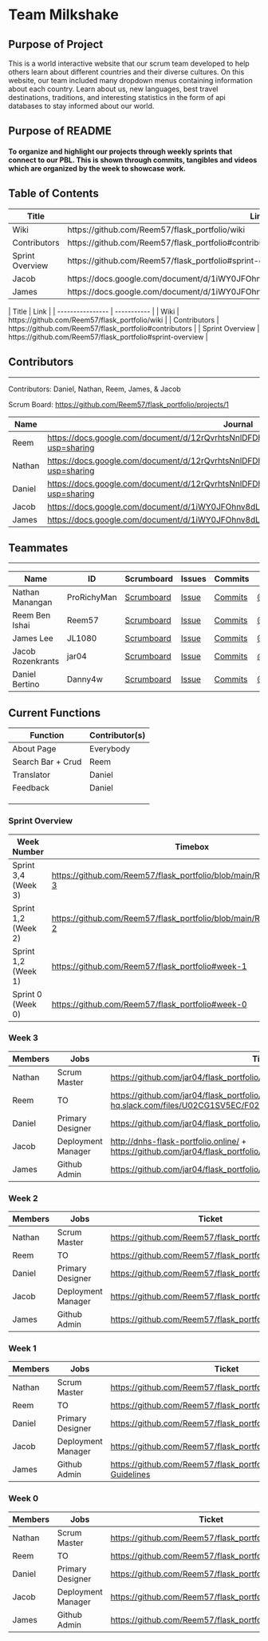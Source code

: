 # Team Milkshake

## Purpose of Project
This is a world interactive website that our scrum team developed to help others learn about different countries and their diverse cultures. On this website, our team included many dropdown menus containing information about each country. Learn about us, new languages, best travel destinations, traditions, and interesting statistics in the form of api databases to stay informed about our world.

## Purpose of README
#### To organize and highlight our projects through weekly sprints that connect to our PBL. This is shown through commits, tangibles and videos which are organized by the week to showcase work.

## Table of Contents
<table>
  <thead>
    <tr>
      <th>Title</th>
      <th>Link</th>
    </tr>
  </thead>
  <tbody>
    <tr>
      <td>Wiki</td>
      <td href="https://github.com/Reem57/flask_portfolio/wiki" >https://github.com/Reem57/flask_portfolio/wiki</td>
    </tr>
    <tr>
      <td>Contributors</td>
      <td href="https://github.com/Reem57/flask_portfolio#contributors" >https://github.com/Reem57/flask_portfolio#contributors</td>
    </tr>
    <tr>
      <td>Sprint Overview</td>
      <td href="https://github.com/Reem57/flask_portfolio#sprint-overview" >https://github.com/Reem57/flask_portfolio#sprint-overview</td>
    </tr>
    <tr>
      <td>Jacob</td>
      <td>https://docs.google.com/document/d/1iWY0JFOhnv8dLGOX7WXPdvvbnUYI_WglTmJvhG3r4QQ/edit</td>
    </tr>
    <tr>
      <td>James</td>
      <td>https://docs.google.com/document/d/1iWY0JFOhnv8dLGOX7WXPdvvbnUYI_WglTmJvhG3r4QQ/edit</td>
    </tr>
  </tbody>
</table>
| Title            | Link        |
| ---------------- | ----------- |
| Wiki | https://github.com/Reem57/flask_portfolio/wiki |
| Contributors | https://github.com/Reem57/flask_portfolio#contributors |
| Sprint Overview | https://github.com/Reem57/flask_portfolio#sprint-overview |


## Contributors
---------------------------------------

Contributors: Daniel, Nathan, Reem, James, & Jacob

Scrum Board: https://github.com/Reem57/flask_portfolio/projects/1

| Name             | Journal                                                                                                      |
| ---------------- | ------------------------------------------------------------------------------------------------------------ |
|  Reem | https://docs.google.com/document/d/12rQvrhtsNnlDFDhkCI9sT8w7fTD3y-4FW6W8LPLuf9w/edit?usp=sharing |
|  Nathan | https://docs.google.com/document/d/12rQvrhtsNnlDFDhkCI9sT8w7fTD3y-4FW6W8LPLuf9w/edit?usp=sharing |
|  Daniel | https://docs.google.com/document/d/12rQvrhtsNnlDFDhkCI9sT8w7fTD3y-4FW6W8LPLuf9w/edit?usp=sharing |
|  Jacob | https://docs.google.com/document/d/1iWY0JFOhnv8dLGOX7WXPdvvbnUYI_WglTmJvhG3r4QQ/edit |
|  James | https://docs.google.com/document/d/1iWY0JFOhnv8dLGOX7WXPdvvbnUYI_WglTmJvhG3r4QQ/edit |

## Teammates
---------------------------------------
| Name             | ID              | Scrumboard                                                                   | Issues |Commits     | Profile          |
| ---------------- | --------------- | ---------------------------------------------------------------------------- | ------ |----------- | ---------------- |
| Nathan Manangan  | ProRichyMan     | [Scrumboard](https://github.com/jar04/flask_portfolio/projects/1) | [Issue](https://github.com/jar04/flask_portfolio/issues?q=is%3Aopen+is%3Aissue+author%3AProRichyMan+assignee%3AProRichyMan) | [Commits](https://github.com/jar04/flask_portfolio/commits?author=ProRichyMan)| [@ProRichyMan](https://github.com/ProRichyMan)|
| Reem Ben Ishai | Reem57 | [Scrumboard](https://github.com/jar04/flask_portfolio/projects/1) | [Issue](https://github.com/jar04/flask_portfolio/issues?q=is%3Aopen+is%3Aissue+author%3AProRichyMan+assignee%3AReem57) | [Commits](https://github.com/jar04/flask_portfolio/commits?author=Reem57)| [@Reem57](https://github.com/Reem57)|
| James Lee  | JL1080          | [Scrumboard](https://github.com/jar04/flask_portfolio/projects/1) | [Issue](https://github.com/jar04/flask_portfolio/issues?q=is%3Aopen+is%3Aissue+author%3AProRichyMan+assignee%3AJL1080) | [Commits](https://github.com/jar04/flask_portfolio/commits?author=JL1080)| [@JL1080](https://github.com/JL1080)|
| Jacob Rozenkrants     | jar04  | [Scrumboard](https://github.com/jar04/flask_portfolio/projects/1) | [Issue](https://github.com/jar04/flask_portfolio/issues?q=is%3Aopen+is%3Aissue+author%3AProRichyMan+assignee%3Ajar04) | [Commits](https://github.com/jar04/flask_portfolio/commits?author=jar04)| [@jar04](https://github.com/jar04)|
| Daniel Bertino     | Danny4w | [Scrumboard](https://github.com/jar04/flask_portfolio/projects/1) | [Issue](https://github.com/jar04/flask_portfolio/issues?q=is%3Aopen+is%3Aissue+author%3AProRichyMan+assignee%3ADanny4w) | [Commits](https://github.com/jar04/flask_portfolio/commits?author=Danny4w)| [@Danny4w](https://github.com/Danny4w)|

## Current Functions
| Function      | Contributor(s)                                               |
| ------------- | -------------------------------------------------------------|
| About Page | Everybody |
| Search Bar + Crud | Reem |
| Translator | Daniel |
| Feedback | Daniel |
|  |  |
|  |  |
|  |  |

### Sprint Overview
| Week Number   | Timebox       | Issue List                                                   |
| ------------- | ------------- | -------------------------------------------------------------|
| Sprint 3,4 (Week 3)   | https://github.com/Reem57/flask_portfolio/blob/main/README.md#week-3 |      https://github.com/Reem57/flask_portfolio/issues?q=is%3Aopen+is%3Aissue+label%3A%22Week+3%22       |
| Sprint 1,2 (Week 2)   | https://github.com/Reem57/flask_portfolio/blob/main/README.md#week-2 |      https://github.com/Reem57/flask_portfolio/issues?q=is%3Aopen+is%3Aissue+label%3A%22Week+2%22       |
| Sprint 1,2 (Week 1)   | https://github.com/Reem57/flask_portfolio#week-1 |    https://github.com/Reem57/flask_portfolio/issues?q=is%3Aopen+is%3Aissue+label%3A%22Week+1%22       |
| Sprint 0 (Week 0)   | https://github.com/Reem57/flask_portfolio#week-0 |     https://github.com/Reem57/flask_portfolio/issues?q=is%3Aopen+is%3Aissue+label%3A%22Week+0%22       |

### Week 3
| Members       | Jobs                                                         | Ticket |
| ------------- | -------------------------------------------------------------| ------ |
| Nathan | Scrum Master | https://github.com/jar04/flask_portfolio/issues |
| Reem | TO | https://github.com/jar04/flask_portfolio/issues/27 video: (https://cs-p-hq.slack.com/files/U02CG1SV5EC/F02QYS5HC7L/video1141813565_trim.mp4) |
| Daniel | Primary Designer | https://github.com/jar04/flask_portfolio/issues/20 |
| Jacob | Deployment Manager | http://dnhs-flask-portfolio.online/ + https://github.com/jar04/flask_portfolio/wiki/Deployment |
| James | Github Admin | https://github.com/jar04/flask_portfolio/issues/26 |

### Week 2
| Members       | Jobs                                                         | Ticket |
| ------------- | -------------------------------------------------------------| ------ |
| Nathan | Scrum Master | https://github.com/Reem57/flask_portfolio/issues/11 |
| Reem | TO | https://github.com/Reem57/flask_portfolio/issues/11 |
| Daniel | Primary Designer | https://github.com/Reem57/flask_portfolio/issues/11 |
| Jacob | Deployment Manager | https://github.com/Reem57/flask_portfolio/issues/11 |
| James | Github Admin | https://github.com/Reem57/flask_portfolio/issues/11 |

### Week 1
| Members       | Jobs                                                         | Ticket |
| ------------- | -------------------------------------------------------------| ------ |
| Nathan | Scrum Master | https://github.com/Reem57/flask_portfolio/wiki/Policies |
| Reem | TO | https://github.com/Reem57/flask_portfolio/issues/7 |
| Daniel | Primary Designer | https://github.com/Reem57/flask_portfolio/wiki/Theme |
| Jacob | Deployment Manager | https://github.com/Reem57/flask_portfolio/wiki/Deployment |
| James | Github Admin | https://github.com/Reem57/flask_portfolio/wiki/Contribution-Guidelines |


### Week 0
| Members       | Jobs                                                         | Ticket |
| ------------- | -------------------------------------------------------------| ------ |
| Nathan | Scrum Master | https://github.com/Reem57/flask_portfolio/projects/1 |
| Reem | TO | https://github.com/Reem57/flask_portfolio/issues/7 |
| Daniel | Primary Designer | https://github.com/Reem57/flask_portfolio/issues/3 |
| Jacob | Deployment Manager | https://github.com/Reem57/flask_portfolio/issues/11 |
| James | Github Admin | https://github.com/Reem57/flask_portfolio/issues/1 |

